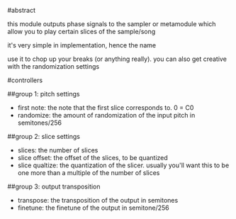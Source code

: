 #abstract

this module outputs phase signals to the sampler or metamodule which allow you to play certain slices of the sample/song

it's very simple in implementation, hence the name

use it to chop up your breaks (or anything really). you can also get creative with the randomization settings

#controllers

##group 1: pitch settings

- first note: the note that the first slice corresponds to. 0 = C0
- randomize: the amount of randomization of the input pitch in semitones/256

##group 2: slice settings

- slices: the number of slices
- slice offset: the offset of the slices, to be quantized
- slice qualtize: the quantization of the slicer. usually you'll want this to be one more than a multiple of the number of slices

##group 3: output transposition

- transpose: the transposition of the output in semitones
- finetune: the finetune of the output in semitone/256